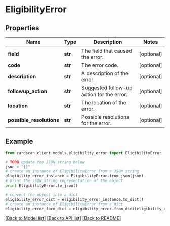 # EligibilityError


## Properties
Name | Type | Description | Notes
------------ | ------------- | ------------- | -------------
**field** | **str** | The field that caused the error. | [optional] 
**code** | **str** | The error code. | [optional] 
**description** | **str** | A description of the error. | [optional] 
**followup_action** | **str** | Suggested follow-up action for the error. | [optional] 
**location** | **str** | The location of the error. | [optional] 
**possible_resolutions** | **str** | Possible resolutions for the error. | [optional] 

## Example

```python
from cardscan_client.models.eligibility_error import EligibilityError

# TODO update the JSON string below
json = "{}"
# create an instance of EligibilityError from a JSON string
eligibility_error_instance = EligibilityError.from_json(json)
# print the JSON string representation of the object
print EligibilityError.to_json()

# convert the object into a dict
eligibility_error_dict = eligibility_error_instance.to_dict()
# create an instance of EligibilityError from a dict
eligibility_error_form_dict = eligibility_error.from_dict(eligibility_error_dict)
```
[[Back to Model list]](../README.md#documentation-for-models) [[Back to API list]](../README.md#documentation-for-api-endpoints) [[Back to README]](../README.md)


